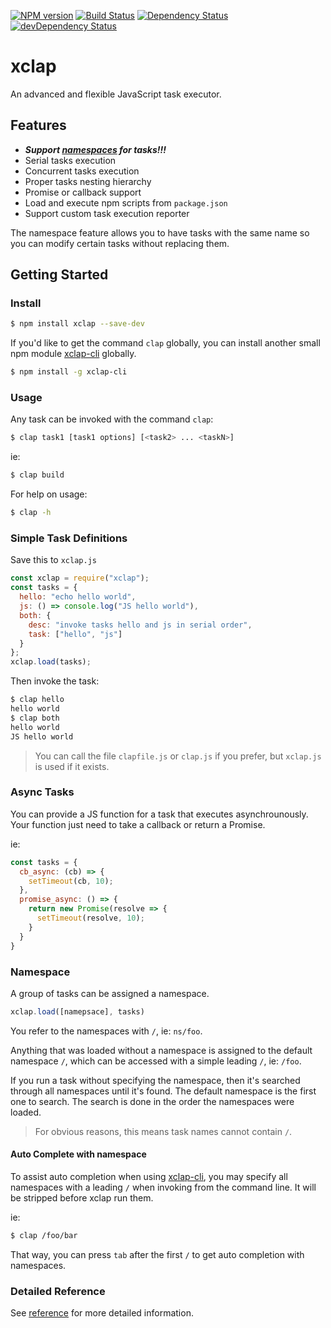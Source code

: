 [![NPM version][npm-image]][npm-url] [![Build Status][travis-image]][travis-url]
[![Dependency Status][daviddm-image]][daviddm-url] [![devDependency Status][daviddm-dev-image]][daviddm-dev-url]

# xclap

An advanced and flexible JavaScript task executor.

## Features

-   **_Support [namespaces](#namespace) for tasks!!!_**
-   Serial tasks execution
-   Concurrent tasks execution
-   Proper tasks nesting hierarchy
-   Promise or callback support
-   Load and execute npm scripts from `package.json`
-   Support custom task execution reporter

The namespace feature allows you to have tasks with the same name so you can modify certain tasks without replacing them.

## Getting Started

### Install

```bash
$ npm install xclap --save-dev
```

If you'd like to get the command `clap` globally, you can install another small npm module [xclap-cli] globally.

```bash
$ npm install -g xclap-cli
```

### Usage

Any task can be invoked with the command `clap`:

```bash
$ clap task1 [task1 options] [<task2> ... <taskN>]
```

ie:

```bash
$ clap build
```

For help on usage:

```bash
$ clap -h
```

### Simple Task Definitions

Save this to `xclap.js`

```js
const xclap = require("xclap");
const tasks = {
  hello: "echo hello world",
  js: () => console.log("JS hello world"),
  both: {
    desc: "invoke tasks hello and js in serial order",
    task: ["hello", "js"]
  }
};
xclap.load(tasks);
```

Then invoke the task:

```bash
$ clap hello
hello world
$ clap both
hello world
JS hello world
```

> You can call the file `clapfile.js` or `clap.js` if you prefer, but `xclap.js` is used if it exists.

### Async Tasks

You can provide a JS function for a task that executes asynchrounously.  Your function just need to take a callback or return a Promise.

ie:

```js
const tasks = {
  cb_async: (cb) => {
    setTimeout(cb, 10);
  },
  promise_async: () => {
    return new Promise(resolve => {
      setTimeout(resolve, 10);
    }
  }
}
```

### Namespace

A group of tasks can be assigned a namespace.

```js
xclap.load([namepsace], tasks)
```

You refer to the namespaces with `/`, ie: `ns/foo`.

Anything that was loaded without a namespace is assigned to the default namespace `/`, which can be accessed with a simple leading `/`, ie: `/foo`.

If you run a task without specifying the namespace, then it's searched through all namespaces until it's found.  The default namespace is the first one to search.  The search is done in the order the namespaces were loaded.

> For obvious reasons, this means task names cannot contain `/`.

#### Auto Complete with namespace

To assist auto completion when using [xclap-cli], you may specify all namespaces with a leading `/` when invoking from the command line.  It will be stripped before xclap run them.

ie:

```bash
$ clap /foo/bar
```

That way, you can press `tab` after the first `/` to get auto completion with namespaces.

### Detailed Reference

See [reference](./REFERENCE.md) for more detailed information.

[travis-image]: https://travis-ci.org/jchip/xclap.svg?branch=master

[travis-url]: https://travis-ci.org/jchip/xclap

[npm-image]: https://badge.fury.io/js/xclap.svg

[npm-url]: https://npmjs.org/package/xclap

[daviddm-image]: https://david-dm.org/jchip/xclap/status.svg

[daviddm-url]: https://david-dm.org/jchip/xclap

[daviddm-dev-image]: https://david-dm.org/jchip/xclap/dev-status.svg

[daviddm-dev-url]: https://david-dm.org/jchip/xclap?type=dev

[xclap-cli]: https://github.com/jchip/xclap-cli
